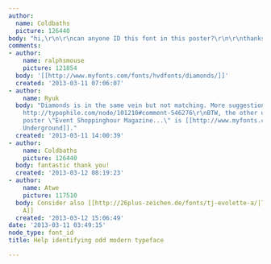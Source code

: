 ```yaml
---
author:
  name: Coldbaths
  picture: 126440
body: "hi,\r\n\r\ncan anyone ID this font in this poster?\r\n\r\nthanks, ed[img:sites/default/files/old-images/mg_3379_4524.jpg]"
comments:
- author:
    name: ralphsmouse
    picture: 121854
  body: '[[http://www.myfonts.com/fonts/hvdfonts/diamonds/]]'
  created: '2013-03-11 07:06:07'
- author:
    name: Ryuk
  body: "Diamonds is in the same vein but not matching. More suggestions for similars:
    http://typophile.com/node/101210#comment-546276\r\nBTW, the other one on this
    poster \"Event Shoppinghour Magazine...\" is [[http://www.myfonts.com/fonts/p22/underground-basic|P22
    Underground]]."
  created: '2013-03-11 14:00:39'
- author:
    name: Coldbaths
    picture: 126440
  body: fantastic thank you!
  created: '2013-03-12 08:19:23'
- author:
    name: Atwe
    picture: 117510
  body: Consider also [[http://26plus-zeichen.de/fonts/tj-evolette-a/|TJ Evolette
    A]]
  created: '2013-03-12 15:06:49'
date: '2013-03-11 03:49:15'
node_type: font_id
title: Help identifying odd modern typeface

---
```

